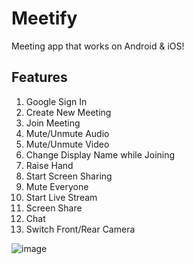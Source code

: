 # Meetify

Meeting app that works on Android & iOS! 

## Features
1. Google Sign In
2. Create New Meeting
3. Join Meeting
4. Mute/Unmute Audio
5. Mute/Unmute Video
6. Change Display Name while Joining
7. Raise Hand
8. Start Screen Sharing
9. Mute Everyone
10. Start Live Stream
11. Screen Share
12. Chat
13. Switch Front/Rear Camera

![image](https://user-images.githubusercontent.com/87539634/204988826-b60262ff-81ca-43af-83c4-3bc6b3dca815.png)
